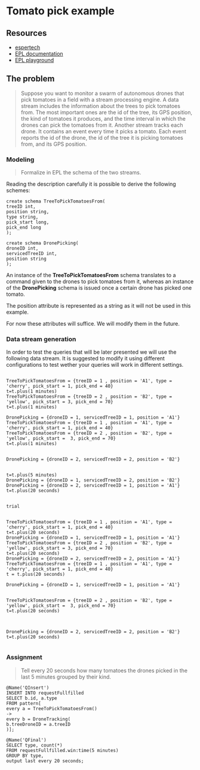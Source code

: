 # Tomato pick example 
## Resources

- [espertech](https://www.espertech.com/)
- [EPL documentation](http://esper.espertech.com/release-8.7.0/reference-esper/html/index.html)
- [EPL playground](http://esper-epl-tryout.appspot.com/epltryout/mainform.html)

## The problem

> Suppose you want to monitor a swarm of autonomous drones that pick tomatoes in a field with a stream processing engine. 
A data stream includes the information about the trees to pick tomatoes from. The most important ones are the id of the tree, its GPS position, the kind of tomatoes it produces, and the time interval in which the drones can pick the tomatoes from it. Another stream tracks each drone. It contains an event every time it picks a tomato. Each event reports the id of the drone, the id of the tree it is picking tomatoes from, and its GPS position.

### Modeling
> Formalize in EPL the schema of the two streams.

Reading the description carefully it is possible to derive the following schemes:


```  
create schema TreeToPickTomatoesFrom(
treeID int,
position string,
type string,
pick_start long,
pick_end long
);

create schema DronePicking(
droneID int,
servicedTreeID int,
position string
);
```

An instance of the **TreeToPickTomatoesFrom** schema translates to a command given to the drones to pick tomatoes from it, whereas an instance of the **DronePicking** schema is issued once a certain drone has picked one tomato.

The position attribute is represented as a string as it will not be used in this example.

For now these attributes will suffice. We will modify them in the future.

### Data stream generation
In order to test the queries that will be later presented we will use the following data stream. It is suggested to modify it using different configurations to test wether your queries will work in different settings.

```  

TreeToPickTomatoesFrom = {treeID = 1 , position = 'A1', type = 'cherry', pick_start = 1, pick_end = 40}
t=t.plus(1 minutes)
TreeToPickTomatoesFrom = {treeID = 2 , position = 'B2', type = 'yellow', pick_start = 3, pick_end = 70}
t=t.plus(1 minutes)

DronePicking = {droneID = 1, servicedTreeID = 1, position = 'A1'}
TreeToPickTomatoesFrom = {treeID = 1 , position = 'A1', type = 'cherry', pick_start = 1, pick_end = 40}
TreeToPickTomatoesFrom = {treeID = 2 , position = 'B2', type = 'yellow', pick_start =  3, pick_end = 70}
t=t.plus(1 minutes)


DronePicking = {droneID = 2, servicedTreeID = 2, position = 'B2'}


t=t.plus(5 minutes)
DronePicking = {droneID = 1, servicedTreeID = 2, position = 'B2'}
DronePicking = {droneID = 2, servicedTreeID = 1, position = 'A1'}
t=t.plus(20 seconds)


trial


TreeToPickTomatoesFrom = {treeID = 1 , position = 'A1', type = 'cherry', pick_start = 1, pick_end = 40}
t=t.plus(20 seconds)
DronePicking = {droneID = 1, servicedTreeID = 1, position = 'A1'}
TreeToPickTomatoesFrom = {treeID = 2 , position = 'B2', type = 'yellow', pick_start = 3, pick_end = 70}
t=t.plus(20 seconds)
DronePicking = {droneID = 2, servicedTreeID = 2, position = 'A1'}
TreeToPickTomatoesFrom = {treeID = 1 , position = 'A1', type = 'cherry', pick_start = 1, pick_end = 40}
t = t.plus(20 seconds)

DronePicking = {droneID = 1, servicedTreeID = 1, position = 'A1'}


TreeToPickTomatoesFrom = {treeID = 2 , position = 'B2', type = 'yellow', pick_start =  3, pick_end = 70}
t=t.plus(20 seconds)



DronePicking = {droneID = 2, servicedTreeID = 2, position = 'B2'}
t=t.plus(20 seconds)


```

### Assignment

> Tell every 20 seconds how many tomatoes the drones picked in the last 5 minutes grouped by their kind.

```  
@Name('QInsert')
INSERT INTO requestFullfilled
SELECT b.id, a.type
FROM pattern[
every a = TreeToPickTomatoesFrom() 
-> 
every b = DroneTracking(
b.treeDroneID = a.treeID
)];
```

```  
@Name('QFinal')
SELECT type, count(*)
FROM requestFullfilled.win:time(5 minutes)
GROUP BY type,
output last every 20 seconds;
```




